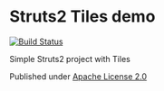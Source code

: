 Struts2 Tiles demo
==================

[![Build Status](https://travis-ci.org/lukaszlenart/struts2-tiles-demo.png)](https://travis-ci.org/lukaszlenart/struts2-tiles-demo)

Simple Struts2 project with Tiles

Published under [Apache License 2.0](http://www.apache.org/licenses/LICENSE-2.0.html)
